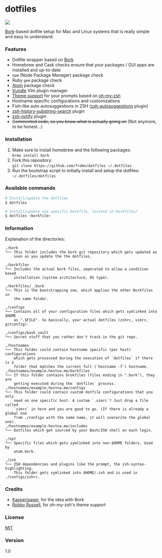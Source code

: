 dotfiles
========

![](http://up.frd.mn/lTR9b.png)

[Bork](https://github.com/mattly/bork)-based dotfile setup for Mac and Linux systems that is really simple and easy to understand.

### Features

* Dotfile wrapper based on [Bork](https://github.com/mattly/bork)
* Homebrew and Cask checks ensure that your packages / GUI apps are installed and up-to-date
* `npm` (Node Package Manager) package check
* Ruby `gem` package check
* [Atom](https://atom.io/) package check
* [Vundle](https://github.com/gmarik/Vundle.vim) VIm plugin manager
* [Theme support](https://github.com/robbyrussell/oh-my-zsh/wiki/themes) for your prompts based on [oh-my-zsh](https://github.com/robbyrussell/oh-my-zsh/)
* Hostname specific configurations and customizations
* Fish-like auto autosuggestions in ZSH ([zsh-autosuggestions](https://github.com/tarruda/zsh-autosuggestions) plugin)
* [zsh-history-substring-search](https://github.com/zsh-users/zsh-history-substring-search) plugin
* [zsh-notify](https://github.com/marzocchi/zsh-notify) plugin
* ~~Commented code, so you know what is actually going on~~ (Not anymore, to be honest...)

### Installation

1. Make sure to install homebrew and the following packages:  
  `brew install bork`
1. Fork this repository:  
  `git clone https://github.com/frdmn/dotfiles ~/.dotfiles`
1. Run the bootstrap script to initially install and setup the dotfiles:  
  `~/.dotfiles/dotfiles`

### Available commands

```sh
# Install/update the dotfiles
$ dotfiles

# Install/update one specific borkfile, located in borkfiles/
$ dotfiles <borkfile>
```

### Information

Explanation of the directories:

```
./bork
└── This folder includes the bork git repository which gets updated as
    soon as you update the the dotfiles.

./borkfiles
└── Includes the actual bork files, seperated to allow a condition based
    installation (system architecture, OS type).

./borkfiles/_.bork
└── This is the bootstrapping one, which applies the other Borkfiles in
    the same folder.

./configs
└── Contains all of your configuration files which gets symlinked into $HOME
    as ".$FILE". So basically, your actual dotfiles (zshrc, vimrc, gitconfig).

./configs/bash_vault
└── Secret stuff that you rather don't track in the git repo.

./hostnames
└── This folder could contain hostname specific (per host) configurations
    which gets processed during the execution of `dotfiles` if there is a
    folder that matches the current full (`hostname -f`) hostname.
./hostnames/example.hostna.me/borkfiles
└── If this folder contains brokfiles (files ending in ".bork"), they are
    getting executed during the `dotfiles` process.
./hostnames/example.hostna.me/configs
└── This folder could contain custom dotfile configurations that you only
    need on one specific host. A custom `.vimrc`? Just drop a file called
    `vimrc` in here and you are good to go. (If there is already a global one
    from ./configs with the same name, it will overwrite the global one).
./hostnames/example.hostna.me/includes
└── Dotfiles which get sourced by your Bash/ZSH shell on each login.

./opt
└── Specific files which gets symlinked into non-$HOME folders. Used by
    atom.bork.

./zsh
└── ZSH dependencies and plugins like the prompt, the zsh-syntax-highlighting.
    This folder gets symlinked into $HOME/.zsh and is used in ./configs/zshrc.
```

### Credits

* [Kasperisager](https://github.com/kasperisager), for the idea with Bork
* [Robby Russell](https://github.com/robbyrussell), for oh-my-zsh's theme support

### License

[MIT](LICENSE)

### Version

1.0
